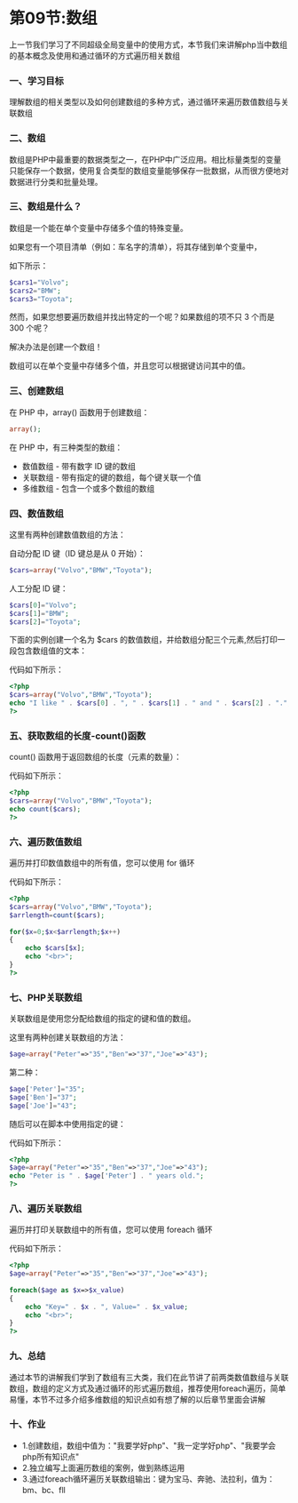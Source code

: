 # 第09节:数组
上一节我们学习了不同超级全局变量中的使用方式，本节我们来讲解php当中数组的基本概念及使用和通过循环的方式遍历相关数组

### 一、学习目标
理解数组的相关类型以及如何创建数组的多种方式，通过循环来遍历数值数组与关联数组

### 二、数组
数组是PHP中最重要的数据类型之一，在PHP中广泛应用。相比标量类型的变量只能保存一个数据，使用复合类型的数组变量能够保存一批数据，从而很方便地对数据进行分类和批量处理。

### 三、数组是什么？
数组是一个能在单个变量中存储多个值的特殊变量。

如果您有一个项目清单（例如：车名字的清单），将其存储到单个变量中，

如下所示：

``` php
$cars1="Volvo";
$cars2="BMW";
$cars3="Toyota";
```

然而，如果您想要遍历数组并找出特定的一个呢？如果数组的项不只 3 个而是 300 个呢？

解决办法是创建一个数组！

数组可以在单个变量中存储多个值，并且您可以根据键访问其中的值。

### 三、创建数组
在 PHP 中，array() 函数用于创建数组：

``` php
array();
```

在 PHP 中，有三种类型的数组：
* 数值数组 - 带有数字 ID 键的数组
* 关联数组 - 带有指定的键的数组，每个键关联一个值
* 多维数组 - 包含一个或多个数组的数组

### 四、数值数组
这里有两种创建数值数组的方法：

自动分配 ID 键（ID 键总是从 0 开始）：

``` php
$cars=array("Volvo","BMW","Toyota");
```

人工分配 ID 键：

``` php
$cars[0]="Volvo";
$cars[1]="BMW";
$cars[2]="Toyota";
```

下面的实例创建一个名为 $cars 的数值数组，并给数组分配三个元素,然后打印一段包含数组值的文本：

代码如下所示：

``` php
<?php
$cars=array("Volvo","BMW","Toyota");
echo "I like " . $cars[0] . ", " . $cars[1] . " and " . $cars[2] . ".";
?>
```

### 五、获取数组的长度-count()函数
count() 函数用于返回数组的长度（元素的数量）：

代码如下所示：

``` php
<?php
$cars=array("Volvo","BMW","Toyota");
echo count($cars);
?>
```

### 六、遍历数值数组
遍历并打印数值数组中的所有值，您可以使用 for 循环

代码如下所示：

``` php
<?php
$cars=array("Volvo","BMW","Toyota");
$arrlength=count($cars);
 
for($x=0;$x<$arrlength;$x++)
{
    echo $cars[$x];
    echo "<br>";
}
?>
```

### 七、PHP关联数组
关联数组是使用您分配给数组的指定的键和值的数组。

这里有两种创建关联数组的方法：

``` php
$age=array("Peter"=>"35","Ben"=>"37","Joe"=>"43");
```

第二种：

``` php
$age['Peter']="35";
$age['Ben']="37";
$age['Joe']="43";
```

随后可以在脚本中使用指定的键：

代码如下所示：

``` php
<?php
$age=array("Peter"=>"35","Ben"=>"37","Joe"=>"43");
echo "Peter is " . $age['Peter'] . " years old.";
?>
```

### 八、遍历关联数组
遍历并打印关联数组中的所有值，您可以使用 foreach 循环

代码如下所示：

``` php
<?php
$age=array("Peter"=>"35","Ben"=>"37","Joe"=>"43");
 
foreach($age as $x=>$x_value)
{
    echo "Key=" . $x . ", Value=" . $x_value;
    echo "<br>";
}
?>
```

### 九、总结

通过本节的讲解我们学到了数组有三大类，我们在此节讲了前两类数值数组与关联数组，数组的定义方式及通过循环的形式遍历数组，推荐使用foreach遍历，简单易懂，本节不过多介绍多维数组的知识点如有想了解的以后章节里面会讲解

### 十、作业
* 1.创建数组，数组中值为："我要学好php"、"我一定学好php"、"我要学会php所有知识点"
* 2.独立编写上面遍历数组的案例，做到熟练运用
* 3.通过foreach循环遍历关联数组输出：键为宝马、奔驰、法拉利，值为：bm、bc、fll